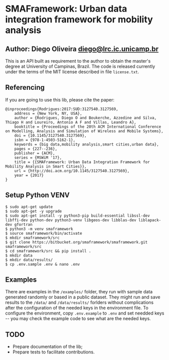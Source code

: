 # SMAFramework: Urban data integration framework for mobility analysis

## Author: Diego Oliveira <diego@lrc.ic.unicamp.br>

This is an API built as requirement to the author to obtain the master's degree at University of Campinas, Brazil. The code is released currently under the terms of the MIT license described in file `license.txt`.

## Referencing

If you are going to use this lib, please cite the paper:

```
@inproceedings{Rodrigues:2017:SUD:3127540.3127569,
	address = {New York, NY, USA},
	author = {Rodrigues, Diego O and Boukerche, Azzedine and Silva, Thiago H and Loureiro, Antonio A F and Villas, Leandro A},
	booktitle = {Proceedings of the 20th ACM International Conference on Modelling, Analysis and Simulation of Wireless and Mobile Systems},
	doi = {10.1145/3127540.3127569},
	isbn = {978-1-4503-5162-1},
	keywords = {big data,mobility analysis,smart cities,urban data},
	pages = {227--236},
	publisher = {ACM},
	series = {MSWiM '17},
	title = {{SMAFramework: Urban Data Integration Framework for Mobility Analysis in Smart Cities}},
	url = {http://doi.acm.org/10.1145/3127540.3127569},
	year = {2017}
}

```

## Setup Python VENV

```
$ sudo apt-get update
$ sudo apt-get -y upgrade
$ sudo apt-get install -y python3-pip build-essential libssl-dev libffi-dev python-dev python3-venv libgeos-dev libblas-dev liblapack-dev gfortran
$ python3 -m venv smaframework
$ source smaframework/bin/activate
$ mkdir smaframework/src
$ git clone https://bitbucket.org/smaframework/smaframework.git smaframework/src
$ cd smaframework/src && pip install .
$ mkdir data
$ mkdir data/results/
$ cp .env.sample .env & nano .env
```

## Examples 

There are examples in the `/examples/` folder, they run with sample data generated randomly or based in a public dataset. They might run and save results to the `/data/` and `/data/results/` forlders without complications after the configuration of the needed keys in the environment file. To configure the environment, copy `.env.example` to `.env` and set needded keys -- you may check the example code to see what are the needed keys.

## TODO

 * Prepare documentation of the lib;
 * Prepare tests to facilitate contributions.
